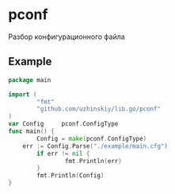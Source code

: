 # pconf

Разбор конфигурационного файла

## Example
```go
package main

import (
        "fmt"
        "github.com/uzhinskiy/lib.go/pconf"
)
var Config     pconf.ConfigType
func main() {
        Config = make(pconf.ConfigType)
	err := Config.Parse("./example/main.cfg")
        if err != nil {
                fmt.Println(err)
        }
        fmt.Println(Config)
}

```
